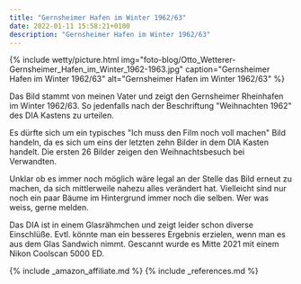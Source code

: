 ```yaml
---
title: "Gernsheimer Hafen im Winter 1962/63"
date: 2022-01-11 15:58:21+0100
description: "Gernsheimer Hafen im Winter 1962/63"
---
```

{% include wetty/picture.html img="foto-blog/Otto_Wetterer-Gernsheimer_Hafen_im_Winter_1962-1963.jpg" caption="Gernsheimer Hafen im Winter 1962/63" alt="Gernsheimer Hafen im Winter 1962/63" %}

Das Bild stammt von meinen Vater und zeigt den Gernsheimer Rheinhafen im Winter 1962/63. So jedenfalls nach der Beschriftung "Weihnachten 1962" des DIA Kastens zu urteilen.

Es dürfte sich um ein typisches "Ich muss den Film noch voll machen" Bild handeln, da es sich um eins der letzten zehn Bilder in dem DIA Kasten handelt. Die ersten 26 Bilder zeigen den Weihnachtsbesuch bei Verwandten.

Unklar ob es immer noch möglich wäre legal an der Stelle das Bild erneut zu machen, da sich mittlerweile nahezu alles verändert hat. Vielleicht sind nur noch ein paar Bäume im Hintergrund immer noch die selben. Wer was weiss, gerne melden.

Das DIA ist in einem Glasrähmchen und zeigt leider schon diverse Einschlüße. Evtl. könnte man ein besseres Ergebnis erzielen, wenn man es aus dem Glas Sandwich nimmt. Gescannt wurde es Mitte 2021 mit einem Nikon Coolscan 5000 ED.


{% include _amazon_affiliate.md %}
{% include _references.md %}
